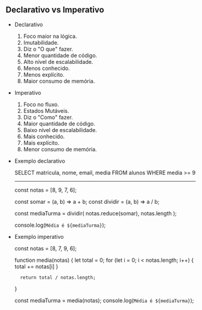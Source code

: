 ## Declarativo vs Imperativo

- Declarativo 
	1. Foco maior na lógica.
	2. Imutabilidade.
	3. Diz o "O que" fazer.
	4. Menor quantidade de código.
	5. Alto nível de escalabilidade.
	6. Menos conhecido.
	7. Menos explícito.
	8. Maior consumo de memória.

- Imperativo
	1. Foco no fluxo.
	2. Estados Mutáveis.
	3. Diz o "Como" fazer.
	4. Maior quantidade de código.
	5. Baixo nível de escalabilidade.
	6. Mais conhecido.
	7. Mais explícito.
	8. Menor consumo de memória.

- Exemplo declarativo

	SELECT 
				matricula, nome, email, media
	FROM
				alunos 
	WHERE
				media >= 9
	
	-------------------------------------
	const notas = [8, 9, 7, 6];
	
	const somar = (a, b) => a + b;
	const dividir = (a, b) => a / b;
	
	const mediaTurma = dividir(
		notas.reduce(somar),
		notas.length
	);
	
	console.log(`Média é ${mediaTurma}`);

- Exemplo imperativo
	
	const notas = [8, 7, 9, 6];
	
	function media(notas) {
		let total = 0;
		for (let i = 0; i < notas.length; i++) {
			total += notas[i]
		}
		
		return total / notas.length;
	}
	
	const mediaTurma = media(notas);
	console.log(`Média é ${mediaTurma}`);
